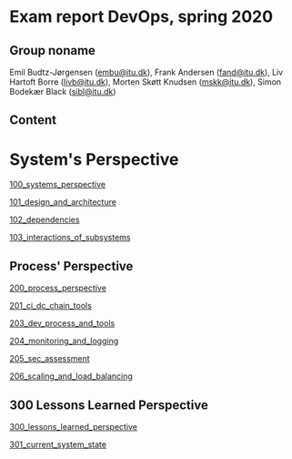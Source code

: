 # Exam report DevOps, spring 2020
## Group noname

Emil Budtz-Jørgensen (embu@itu.dk), 
Frank Andersen (fand@itu.dk), 
Liv Hartoft Borre (livb@itu.dk), 
Morten Skøtt Knudsen (mskk@itu.dk), 
Simon Bodekær Black (sibl@itu.dk) 

## Content
# System's Perspective
[100_systems_perspective](https://github.com/mortenskoett/itu-devops-group-noname/blob/report/report/100_systems_perspective.md)

[101_design_and_architecture](https://github.com/mortenskoett/itu-devops-group-noname/blob/report/report/101_design_and_architecture.md)

[102_dependencies](https://github.com/mortenskoett/itu-devops-group-noname/blob/report/report/102_dependencies.md)

[103_interactions_of_subsystems](https://github.com/mortenskoett/itu-devops-group-noname/blob/report/report/103_interactions_of_subsystems.md)

## Process' Perspective

[200_process_perspective](https://github.com/mortenskoett/itu-devops-group-noname/blob/report/report/200_process_perspective.md)

[201_ci_dc_chain_tools](https://github.com/mortenskoett/itu-devops-group-noname/blob/report/report/201_ci_dc_chain_tools.md)

[203_dev_process_and_tools](https://github.com/mortenskoett/itu-devops-group-noname/blob/report/report/203_dev_process_and_tools.md)

[204_monitoring_and_logging](https://github.com/mortenskoett/itu-devops-group-noname/blob/report/report/204_monitoring_and_logging.md)

[205_sec_assessment](https://github.com/mortenskoett/itu-devops-group-noname/blob/report/report/205_sec_assessment.md)

[206_scaling_and_load_balancing](https://github.com/mortenskoett/itu-devops-group-noname/blob/report/report/206_scaling_and_load_balancing.md)

## 300 Lessons Learned Perspective

[300_lessons_learned_perspective](https://github.com/mortenskoett/itu-devops-group-noname/blob/report/report/300_lessons_learned_perspective.md)

[301_current_system_state](https://github.com/mortenskoett/itu-devops-group-noname/blob/report/report/301_current_system_state.md)
